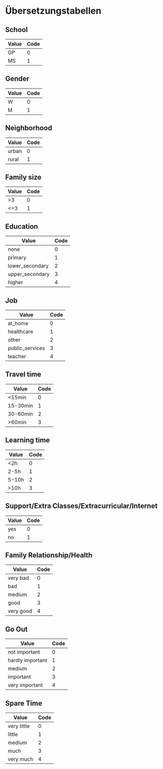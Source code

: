 # Übersetzungstabellen

## School
| Value | Code |
|-------|------|
| GP    | 0    |
| MS    | 1    |

## Gender
| Value | Code |
|-------|------|
| W     | 0    |
| M     | 1    |

## Neighborhood
| Value | Code |
|-------|------|
| urban | 0    |
| rural | 1    |

## Family size
| Value | Code |
|-------|------|
| >3    | 0    |
| <=3   | 1    |

## Education
| Value            | Code |
|-------------------|------|
| none             | 0    |
| primary          | 1    |
| lower_secondary  | 2    |
| upper_secondary  | 3    |
| higher           | 4    |

## Job
| Value            | Code |
|-------------------|------|
| at_home          | 0    |
| healthcare       | 1    |
| other            | 2    |
| public_services  | 3    |
| teacher          | 4    |

## Travel time
| Value      | Code |
|------------|------|
| <15min     | 0    |
| 15-30min   | 1    |
| 30-60min   | 2    |
| >60min     | 3    |

## Learning time
| Value     | Code |
|-----------|------|
| <2h       | 0    |
| 2-5h      | 1    |
| 5-10h     | 2    |
| >10h      | 3    |

## Support/Extra Classes/Extracurricular/Internet
| Value | Code |
|-------|------|
| yes   | 0    |
| no    | 1    |

## Family Relationship/Health
| Value       | Code |
|-------------|------|
| very bad    | 0    |
| bad         | 1    |
| medium      | 2    |
| good        | 3    |
| very good   | 4    |

## Go Out
| Value             | Code |
|--------------------|------|
| not important     | 0    |
| hardly important  | 1    |
| medium            | 2    |
| important         | 3    |
| very important    | 4    |

## Spare Time
| Value       | Code |
|-------------|------|
| very little | 0    |
| little      | 1    |
| medium      | 2    |
| much        | 3    |
| very much   | 4    |
